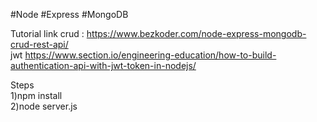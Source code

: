 

#Node
#Express
#MongoDB

Tutorial link
crud : 
https://www.bezkoder.com/node-express-mongodb-crud-rest-api/ <br />
jwt
https://www.section.io/engineering-education/how-to-build-authentication-api-with-jwt-token-in-nodejs/ <br />

Steps <br />
1)npm install <br />
2)node server.js <br />
